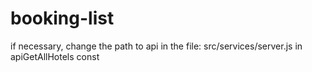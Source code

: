 # booking-list

if necessary, change the path to api in the file:
	src/services/server.js
in apiGetAllHotels const



